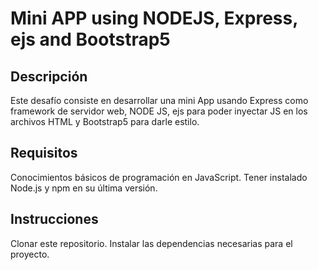 # Mini APP using NODEJS, Express, ejs and Bootstrap5

## Descripción
Este desafío consiste en desarrollar una mini App usando Express como framework de servidor web, NODE JS, ejs para poder inyectar JS en los archivos HTML y Bootstrap5 para darle estilo.

## Requisitos
Conocimientos básicos de programación en JavaScript.
Tener instalado Node.js y npm en su última versión.

## Instrucciones
Clonar este repositorio.
Instalar las dependencias necesarias para el proyecto.